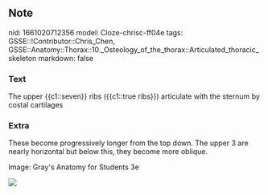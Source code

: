 ## Note
nid: 1661020712356
model: Cloze-chrisc-ff04e
tags: GSSE::!Contributor::Chris_Chen, GSSE::Anatomy::Thorax::10._Osteology_of_the_thorax::Articulated_thoracic_skeleton
markdown: false

### Text
<div class="toggle">
  The upper {{c1::seven}} ribs ({{c1::true ribs}}) articulate with
  the sternum by costal cartilages
</div>

### Extra
<p id="e892d72d-92c8-465b-806d-a0bf32885036" class="">These become
progressively longer from the top down. The upper 3 are nearly
horizontal but below this, they become more oblique.
<p id="e892d72d-92c8-465b-806d-a0bf32885036" class="">Image: Gray's
Anatomy for Students 3e
<p id="e892d72d-92c8-465b-806d-a0bf32885036" class=""><img src= 
"paste-5ee203d4114ffd0024748885b15dbcd53a55a43d.png">
